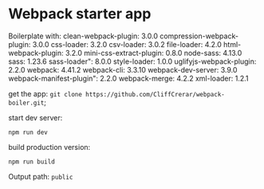 # Webpack starter app

Boilerplate with:
	clean-webpack-plugin: 3.0.0
	compression-webpack-plugin: 3.0.0
	css-loader: 3.2.0
	csv-loader: 3.0.2
	file-loader: 4.2.0
	html-webpack-plugin: 3.2.0</code>
	mini-css-extract-plugin: 0.8.0
	node-sass: 4.13.0
	sass: 1.23.6
	sass-loader": 8.0.0
	style-loader: 1.0.0
	uglifyjs-webpack-plugin: 2.2.0 
	webpack: 4.41.2 
	webpack-cli: 3.3.10 
	webpack-dev-server: 3.9.0 
	webpack-manifest-plugin": 2.2.0 
	webpack-merge: 4.2.2 
	xml-loader: 1.2.1

get the app: `git clone https://github.com/CliffCrerar/webpack-boiler.git`;

start dev server:

`npm run dev`

build production version:

`npm run build`

Output path: `public`